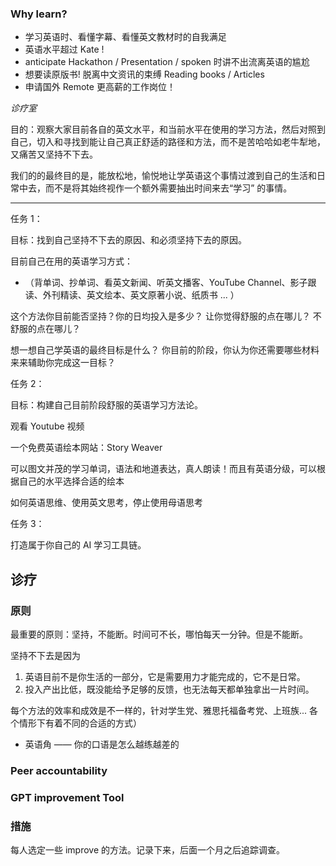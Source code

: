 ### Why learn?

- 学习英语时、看懂字幕、看懂英文教材时的自我满足
- 英语水平超过 Kate !
- anticipate Hackathon / Presentation / spoken 时讲不出流离英语的尴尬
- 想要读原版书! 脱离中文资讯的束缚 Reading books / Articles
- 申请国外 Remote 更高薪的工作岗位！

*诊疗室*

目的：观察大家目前各自的英文水平，和当前水平在使用的学习方法，然后对照到自己，切入和寻找到能让自己真正舒适的路径和方法，而不是苦哈哈如老牛犁地，又痛苦又坚持不下去。

我们的的最终目的是，能放松地，愉悦地让学英语这个事情过渡到自己的生活和日常中去，而不是将其始终视作一个额外需要抽出时间来去“学习” 的事情。

----

任务 1：

目标：找到自己坚持不下去的原因、和必须坚持下去的原因。

目前自己在用的英语学习方式：
- （背单词、抄单词、看英文新闻、听英文播客、YouTube Channel、影子跟读、外刊精读、英文绘本、英文原著小说、纸质书 ... ）

这个方法你目前能否坚持？你的日均投入是多少？
让你觉得舒服的点在哪儿？
不舒服的点在哪儿？


想一想自己学英语的最终目标是什么？
你目前的阶段，你认为你还需要哪些材料来来辅助你完成这一目标？

任务 2：

目标：构建自己目前阶段舒服的英语学习方法论。

观看 Youtube 视频

一个免费英语绘本网站：Story Weaver

可以图文并茂的学习单词，语法和地道表达，真人朗读！而且有英语分级，可以根据自己的水平选择合适的绘本


如何英语思维、使用英文思考，停止使用母语思考



任务 3：


打造属于你自己的 AI 学习工具链。


## 诊疗

### 原则

最重要的原则：坚持，不能断。时间可不长，哪怕每天一分钟。但是不能断。

坚持不下去是因为
1. 英语目前不是你生活的一部分，它是需要用力才能完成的，它不是日常。
2. 投入产出比低，既没能给予足够的反馈，也无法每天都单独拿出一片时间。

每个方法的效率和成效是不一样的，针对学生党、雅思托福备考党、上班族... 各个情形下有着不同的合适的方式）



- 英语角 —— 你的口语是怎么越练越差的

### Peer accountability 

### GPT improvement Tool


### 措施

每人选定一些 improve 的方法。记录下来，后面一个月之后追踪调查。

